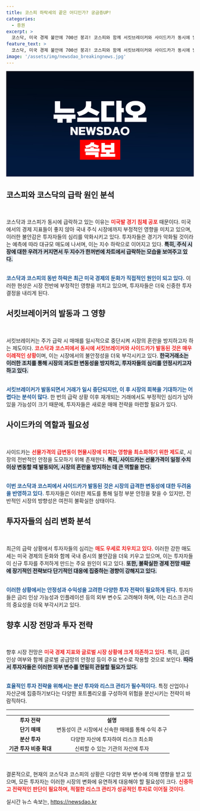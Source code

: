 ```yaml
---
title: 코스피 하락세의 끝은 어디인가? 궁금증UP!
categories:
  - 증권
excerpt: >
  코스닥, 미국 경제 불안에 700선 붕괴! 코스피와 함께 서킷브레이커와 사이드카가 동시에 발동하며 역사적인 하락세를 기록했습니다. 시장의 불안은 계속될까? 클릭해 더 알아보세요!
feature_text: >
  코스닥, 미국 경제 불안에 700선 붕괴! 코스피와 함께 서킷브레이커와 사이드카가 동시에 발동하며 역사적인 하락세를 기록했습니다. 시장의 불안은 계속될까? 클릭해 더 알아보세요!
image: '/assets/img/newsdao_breakingnews.jpg'
---
```


<p><img src="/assets/img/newsdao_breakingnews.jpg" alt="bookingtag 속보" /></p>

<h2 data-ke-size="size26">코스피와 코스닥의 급락 원인 분석</h2>

<p data-ke-size="size16">&nbsp;</p> 

<p>코스닥과 코스피가 동시에 급락하고 있는 이유는 <b><span style="color: #ee2323;">미국발 경기 침체 공포</span></b> 때문이다. 미국에서의 경제 지표들이 좋지 않아 국내 주식 시장에까지 부정적인 영향을 미치고 있으며, 이러한 불안감은 투자자들의 심리를 악화시키고 있다. 투자자들은 경기가 악화될 것이라는 예측에 따라 대규모 매도에 나서며, 이는 지수 하락으로 이어지고 있다. <b><span style="background-color: #21538527;">특히, 주식 시장에 대한 우려가 커지면서 두 지수가 한꺼번에 차트에서 급락하는 모습을 보여주고 있다.</span></b> </p>

<p><br><b><span style="color: #1a5490;">코스닥과 코스피의 동반 하락은 최근 미국 경제의 둔화가 직접적인 원인이 되고 있다.</span></b> 이러한 현상은 시장 전반에 부정적인 영향을 끼치고 있으며, 투자자들은 더욱 신중한 투자 결정을 내리게 된다.</p>

<h2 data-ke-size="size26">서킷브레이커의 발동과 그 영향</h2>

<p data-ke-size="size16">&nbsp;</p>

<p>서킷브레이커는 주가 급락 시 매매를 일시적으로 중단시켜 시장의 혼란을 방지하고자 하는 제도이다. <b><span style="color: #ee2323;">코스닥과 코스피에서 동시에 서킷브레이커와 사이드카가 발동된 것은 매우 이례적인 상황</span></b>이며, 이는 시장에서의 불안정성을 더욱 부각시키고 있다. <b><span style="background-color: #21538527;">한국거래소는 이러한 조치를 통해 시장의 과도한 변동성을 방지하고, 투자자들의 심리를 안정시키고자 하고 있다.</span></b></p>

<p><br><b><span style="color: #1a5490;">서킷브레이커가 발동되면서 거래가 일시 중단되지만, 이 후 시장의 회복을 기대하기는 어렵다는 분석이 많다.</span></b> 한 번의 급락 상황 이후 재개되는 거래에서도 부정적인 심리가 남아 있을 가능성이 크기 때문에, 투자자들은 새로운 매매 전략을 마련할 필요가 있다.</p>

<h2 data-ke-size="size26">사이드카의 역할과 필요성</h2>

<p data-ke-size="size16">&nbsp;</p> 

<p>사이드카는 <b><span style="color: #ee2323;">선물가격의 급변동이 현물시장에 미치는 영향을 최소화하기 위한 제도</span></b>로, 시장의 전반적인 안정을 도모하기 위해 존재한다. <b><span style="background-color: #21538527;">특히, 사이드카는 선물가격이 일정 수치 이상 변동할 때 발동되어, 시장의 혼란을 방지하는 데 큰 역할을 한다.</span></b> </p>

<p><br><b><span style="color: #1a5490;">이번 코스닥과 코스피에서 사이드카가 발동된 것은 시장의 급격한 변동성에 대한 두려움을 반영하고 있다.</span></b> 투자자들은 이러한 제도를 통해 일정 부분 안정을 찾을 수 있지만, 전반적인 시장의 방향성은 여전히 불확실한 상태이다.</p>

<h2 data-ke-size="size26">투자자들의 심리 변화 분석</h2>

<p data-ke-size="size16">&nbsp;</p> 

<p>최근의 급락 상황에서 투자자들의 심리는 <b><span style="color: #ee2323;">매도 우세로 치우치고 있다.</span></b> 이러한 강한 매도세는 미국 경제의 둔화와 함께 국내 증시의 불안감을 더욱 키우고 있으며, 이는 투자자들이 신규 투자를 주저하게 만드는 주요 원인이 되고 있다. <b><span style="background-color: #21538527;">또한, 불확실한 경제 전망 때문에 장기적인 전략보다 단기적인 대응에 집중하는 경향이 강해지고 있다.</span></b> </p>

<p><br><b><span style="color: #1a5490;">이러한 상황에서는 안정성과 수익성을 고려한 다양한 투자 전략이 필요하게 된다.</span></b> 투자자들은 금리 인상 가능성과 인플레이션 등의 외부 변수도 고려해야 하며, 이는 리스크 관리의 중요성을 더욱 부각시키고 있다.</p>

<h2 data-ke-size="size26">향후 시장 전망과 투자 전략</h2>

<p data-ke-size="size16">&nbsp;</p> 

<p>향후 시장 전망은 <b><span style="color: #ee2323;">미국 경제 지표와 글로벌 시장 상황에 크게 의존하고 있다.</span></b> 특히, 금리 인상 여부와 함께 글로벌 공급망의 안정성 등이 주요 변수로 작용할 것으로 보인다. <b><span style="background-color: #21538527;">따라서 투자자들은 이러한 외부 변수를 면밀히 관찰할 필요가 있다.</span></b> </p>

<p><br><b><span style="color: #1a5490;">효율적인 투자 전략을 위해서는 분산 투자와 리스크 관리가 필수적이다.</span></b> 특정 산업이나 자산군에 집중하기보다는 다양한 포트폴리오를 구성하여 위험을 분산시키는 전략이 바람직하다.</p>

<hr/>

<table style="width: 100%; border-collapse: collapse;">
  <tr>
    <td style="text-align: center; height: 17px;"><b>투자 전략</b></td>
    <td style="text-align: center; height: 17px;"><b>설명</b></td>
  </tr>
  <tr>
    <td style="text-align: center; height: 17px;"><b>단기 매매</b></td>
    <td style="text-align: center; height: 17px;">변동성이 큰 시장에서 신속한 매매를 통해 수익 추구</td>
  </tr>
  <tr>
    <td style="text-align: center; height: 17px;"><b>분산 투자</b></td>
    <td style="text-align: center; height: 17px;">다양한 자산에 투자하여 리스크 최소화</td>
  </tr>
  <tr>
    <td style="text-align: center; height: 17px;"><b>기관 투자 비중 확대</b></td>
    <td style="text-align: center; height: 17px;">신뢰할 수 있는 기관의 자산에 투자</td>
  </tr>
</table>

<p data-ke-size="size16">&nbsp;</p> 

<p>결론적으로, 현재의 코스닥과 코스피의 상황은 다양한 외부 변수에 의해 영향을 받고 있으며, 모든 투자자는 이러한 시장의 변화에 유연하게 대응해야 할 필요성이 크다. <b><span style="color: #ee2323;">신중하고 전략적인 판단이 필요하며, 적절한 리스크 관리가 성공적인 투자로 이어질 것이다.</span></b></p>
실시간 뉴스 속보는, <a href="https://newsdao.kr" rel="dofollow">https://newsdao.kr</a>


